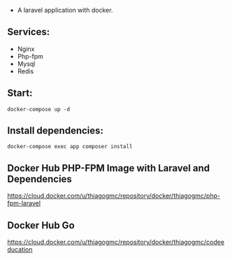 - A laravel application with docker.

## Services:
 -  Nginx
 -  Php-fpm
 -  Mysql
 -  Redis

## Start:
`docker-compose up -d`

## Install dependencies:
`docker-compose exec app composer install`

## Docker Hub PHP-FPM Image with Laravel and Dependencies
https://cloud.docker.com/u/thiagogmc/repository/docker/thiagogmc/php-fpm-laravel


## Docker Hub Go
https://cloud.docker.com/u/thiagogmc/repository/docker/thiagogmc/codeeducation
